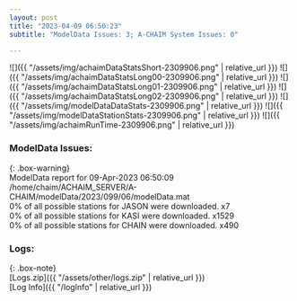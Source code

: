 ```yaml
---
layout: post
title: "2023-04-09 06:50:23"
subtitle: "ModelData Issues: 3; A-CHAIM System Issues: 0"

---
```


![]({{ "/assets/img/achaimDataStatsShort-2309906.png" | relative_url }})
![]({{ "/assets/img/achaimDataStatsLong00-2309906.png" | relative_url }})
![]({{ "/assets/img/achaimDataStatsLong01-2309906.png" | relative_url }})
![]({{ "/assets/img/achaimDataStatsLong02-2309906.png" | relative_url }})
![]({{ "/assets/img/modelDataDataStats-2309906.png" | relative_url }})
![]({{ "/assets/img/modelDataStationStats-2309906.png" | relative_url }})
![]({{ "/assets/img/achaimRunTime-2309906.png" | relative_url }})


### ModelData Issues:  
  
{: .box-warning}  
 ModelData report for 09-Apr-2023 06:50:09   
 /home/chaim/ACHAIM_SERVER/A-CHAIM/modelData/2023/099/06/modelData.mat   
 0% of all possible stations for JASON were downloaded. x7   
 0% of all possible stations for KASI were downloaded. x1529   
 0% of all possible stations for CHAIN were downloaded. x490   
  


### Logs:  
  
{: .box-note}  
[Logs.zip]({{ "/assets/other/logs.zip" | relative_url }})  
[Log Info]({{ "/logInfo" | relative_url }})  
